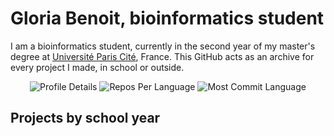 # Gloria Benoit, bioinformatics student

I am a bioinformatics student, currently in the second year of my master's degree at [Université Paris Cité](https://u-paris.fr/en/), France. This GitHub acts as an archive for every project I made, in school or outside.

<p align="center">
  <img src="http://github-profile-summary-cards.vercel.app/api/cards/profile-details?username=gloriabenoit&theme=moltack" alt="Profile Details">
  <img src="http://github-profile-summary-cards.vercel.app/api/cards/repos-per-language?username=gloriabenoit&theme=moltack" alt="Repos Per Language">
  <img src="http://github-profile-summary-cards.vercel.app/api/cards/most-commit-language?username=gloriabenoit&theme=moltack" alt="Most Commit Language">
</p>

## Projects by school year


